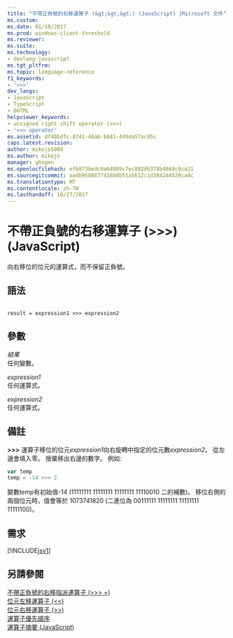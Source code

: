 ```yaml
---
title: "不帶正負號的右移運算子 (&gt;&gt;&gt;) (JavaScript) |Microsoft 文件"
ms.custom: 
ms.date: 01/18/2017
ms.prod: windows-client-threshold
ms.reviewer: 
ms.suite: 
ms.technology:
- devlang-javascript
ms.tgt_pltfrm: 
ms.topic: language-reference
f1_keywords:
- '>>>'
dev_langs:
- JavaScript
- TypeScript
- DHTML
helpviewer_keywords:
- unsigned right shift operator (>>>)
- '>>> operator'
ms.assetid: df48bdfc-8741-46ab-b681-449da57ac95c
caps.latest.revision: 
author: mikejo5000
ms.author: mikejo
manager: ghogen
ms.openlocfilehash: efb873bedc0a64089c7ec892d6378b4869c0ca21
ms.sourcegitcommit: aadb9588877418b8b55a5612c1d3842d4520ca4c
ms.translationtype: MT
ms.contentlocale: zh-TW
ms.lasthandoff: 10/27/2017
---
```

# <a name="unsigned-right-shift-operator-gtgtgt-javascript"></a>不帶正負號的右移運算子 (&gt;&gt;&gt;) (JavaScript)
向右移位的位元的運算式，而不保留正負號。  
  
## <a name="syntax"></a>語法  
  
```  
  
result = expression1 >>> expression2  
```  
  
## <a name="parameters"></a>參數  
 *結果*  
 任何變數。  
  
 *expression1*  
 任何運算式。  
  
 *expression2*  
 任何運算式。  
  
## <a name="remarks"></a>備註  
 **>>>** 運算子移位的位元*expression1*向右旋轉中指定的位元數*expression2*。 從左邊會填入零。 捨棄移出右邊的數字。 例如:   
  
```JavaScript  
var temp  
temp = -14 >>> 2  
```  
  
 變數*temp*有初始值-14 (11111111 11111111 11111111 11110010 二的補數)。 移位右側的兩個位元時，值會等於 1073741820 (二進位為 00111111 11111111 11111111 11111100)。  
  
## <a name="requirements"></a>需求  
 [!INCLUDE[jsv1](../../javascript/misc/includes/jsv1-md.md)]  
  
## <a name="see-also"></a>另請參閱  
 [不帶正負號的右移指派運算子 (>>> =)](../../javascript/reference/unsigned-right-shift-assignment-operator-decrement-equal-javascript.md)   
 [位元左移運算子 (<\<)](../../javascript/reference/bitwise-left-shift-operator-decrement-javascript.md)   
 [位元右移運算子 (>>)](../../javascript/reference/bitwise-right-shift-operator-decrement-javascript.md)   
 [運算子優先順序](../../javascript/operator-subtractprecedence-javascript.md)   
 [運算子摘要 (JavaScript)](../../javascript/misc/operator-subtractsummary-javascript.md)